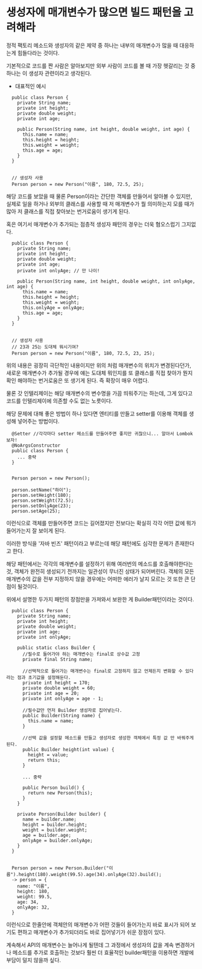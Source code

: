 # 생성자에 매개변수가 많으면 빌드 패턴을 고려해라

정적 팩토리 메소드와 생성자의 같은 제약 중 하나는 내부의 매개변수가 많을 때 대응하는게 힘들다라는 것이다.

기본적으로 코드를 짠 사람은 알아보지만 외부 사람이 코드를 볼 때 가장 헷갈리는 것 중 하나는 이 생성자 관련이라고 생각된다.

- 대표적인 예시

```
  public class Person {
    private String name;
    private int height;
    private double weight;
    private int age;

    public Person(String name, int height, double weight, int age) {
      this.name = name;
      this.height = height;
      this.weight = weight;
      this.age = age;
    }
  }


  // 생성자 사용
  Person person = new Person("이름", 180, 72.5, 25);
```

해당 코드를 보았을 때 물론 Person이라는 간단한 객체를 만들어서 알아볼 수 있지만, 실제로 일을 하거나 외부의 클래스를 사용할 때 저 매개변수가 뭘 의미하는지 모를 때가 많아 저 클래스를 직접 찾아보는 번거로움이 생기게 된다.

혹은 여기서 매개변수가 추가되는 점층적 생성자 패턴의 경우는 더욱 혐오스럽기 그지없다.

```
  public class Person {
    private String name;
    private int height;
    private double weight;
    private int age;
    private int onlyAge; // 만 나이!

    public Person(String name, int height, double weight, int onlyAge, int age) {
      this.name = name;
      this.height = height;
      this.weight = weight;
      this.onlyAge = onlyAge;
      this.age = age;
    }
  }


  // 생성자 사용
  // 23과 25는 도대체 뭐시기여?
  Person person = new Person("이름", 180, 72.5, 23, 25);
```

위의 내용은 굉장히 극단적인 내용이지만 위의 처럼 매개변수의 위치가 변경된다던가, 새로운 매개변수가 추가될 경우에 얘는 도대체 뭐인지를 또 클래스를 직접 찾아가 뭔지 확인 해야하는 번거로움은 또 생기게 된다. 즉 확장이 매우 어렵다.

물론 갓 인텔리제이는 해당 매개변수의 변수명을 가끔 띄워주기는 하는데, 그게 있다고 코드를 인텔리제이에 의존할 수도 없는 노릇이다.

해당 문제에 대해 좋은 방법이 하나 있다면 엔티티를 만들고 setter를 이용해 객체를 생성해 넣어주는 방법이다.

```
  @Setter //각각마다 setter 메소드를 만들어주면 좋지만 귀찮으니... 알아서 Lombok보자!
  @NoArgsConstructor
  public class Person {
    ... 중략
  }


  Person person = new Person();

  person.setName("하이");
  person.setHeight(180);
  person.setWeight(72.5);
  person.setOnlyAge(23);
  person.setAge(25);
```

이런식으로 객체를 만들어주면 코드는 길어졌지만 전보다는 확실히 각각 어떤 값에 뭐가 들어가는지 잘 보이게 된다.

이러한 방식을 '자바 빈즈' 패턴이라고 부르는데 해당 패턴에도 심각한 문제가 존재한다고 한다.

해당 패턴에서는 각각의 매개변수를 설정하기 위해 여러번의 메소드를 호출해야한다는 것, 객체가 완전히 생성되기 전까지는 일관성이 무너진 상태가 되어버린다. 객체의 모든 매개변수의 값을 전부 지정하지 않을 경우에는 어떠한 에러가 날지 모르는 것 또한 큰 단점이 될것이다.

위에서 설명한 두가지 패턴의 장점만을 가져와서 보완한 게 Builder패턴이라는 것이다.

```
  public class Person {
    private String name;
    private int height;
    private double weight;
    private int age;
    private int onlyAge;

    public static class Builder {
      //필수로 들어가야 하는 매개변수는 final로 상수값 고정
      private final String name;

      //선택적으로 들어가는 매개변수는 final로 고정하지 않고 언제든지 변화할 수 있다라는 점과 초기값을 설정해둔다.
      private int height = 170;
      private double weight = 60;
      private int age = 20;
      private int onlyAge = age - 1;

      //필수값만 먼저 Builder 생성자로 집어넣는다.
      public Builder(String name) {
        this.name = name;
      }

      //선택 값을 설정할 메소드를 만들고 생성자로 생성한 객체에서 특정 값 만 바꿔주게 된다.
      public Builder height(int value) {
        height = value;
        return this;
      }

      ... 중략

      public Person build() {
        return new Person(this);
      }
    }

    private Person(Builder builder) {
      name = builder.name;
      height = builder.height;
      weight = builder.weight;
      age = builder.age;
      onlyAge = builder.onlyAge;
    }
  }


  Person person = new Person.Builder("이름").height(180).weight(99.5).age(34).onlyAge(32).build();
  -> person = {
    name: "이름",
    height: 180,
    weight: 99.5,
    age: 34,
    onlyAge: 32,
  }
```

이런식으로 한줄안에 객체안의 매개변수가 어떤 것들이 들어가는지 바로 표시가 되어 보기도 편하고 매개변수가 추가되더라도 바로 집어넣기가 쉬운 장점이 있다.

계속해서 API의 매개변수는 늘어나게 될텐데 그 과정에서 생성자의 값을 계속 변경하거나 메소드를 추가로 호출하는 것보다 훨씬 더 효율적인 builder패턴을 이용하면 개발에 부담이 덜지 않을까 싶다.
